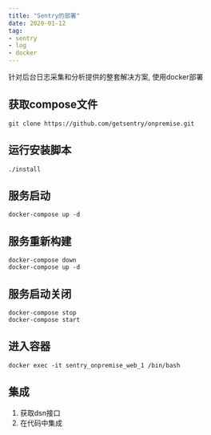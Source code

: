 ```yaml
---
title: "Sentry的部署"
date: 2020-01-12
tag:
- sentry
- log
- docker
---
```


针对后台日志采集和分析提供的整套解决方案, 使用docker部署
<!-- more -->

## 获取compose文件

```shell
git clone https://github.com/getsentry/onpremise.git
```

## 运行安装脚本

```shell
./install
```

## 服务启动

```shell
docker-compose up -d
```

## 服务重新构建

```shell
docker-compose down
docker-compose up -d
```

## 服务启动关闭

```shell
docker-compose stop
docker-compose start
```

## 进入容器

```shell
docker exec -it sentry_onpremise_web_1 /bin/bash
```

## 集成

1. 获取dsn接口
1. 在代码中集成
